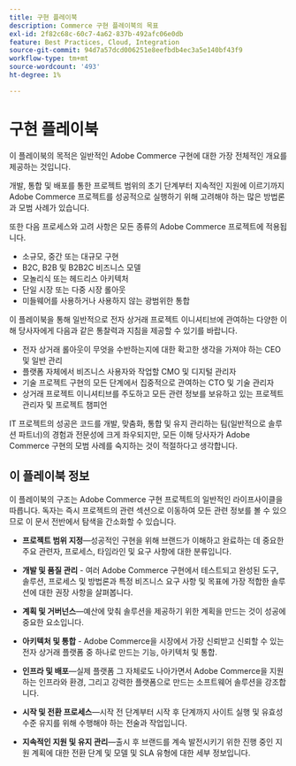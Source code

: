```yaml
---
title: 구현 플레이북
description: Commerce 구현 플레이북의 목표
exl-id: 2f82c68c-60c7-4a62-837b-492afc06e0db
feature: Best Practices, Cloud, Integration
source-git-commit: 94d7a57dcd006251e8eefbdb4ec3a5e140bf43f9
workflow-type: tm+mt
source-wordcount: '493'
ht-degree: 1%

---
```


# 구현 플레이북

이 플레이북의 목적은 일반적인 Adobe Commerce 구현에 대한 가장 전체적인 개요를 제공하는 것입니다.

개발, 통합 및 배포를 통한 프로젝트 범위의 초기 단계부터 지속적인 지원에 이르기까지 Adobe Commerce 프로젝트를 성공적으로 실행하기 위해 고려해야 하는 많은 방법론과 모범 사례가 있습니다.

또한 다음 프로세스와 고려 사항은 모든 종류의 Adobe Commerce 프로젝트에 적용됩니다.

- 소규모, 중간 또는 대규모 구현
- B2C, B2B 및 B2B2C 비즈니스 모델
- 모놀리식 또는 헤드리스 아키텍처
- 단일 시장 또는 다중 시장 롤아웃
- 미들웨어를 사용하거나 사용하지 않는 광범위한 통합

이 플레이북을 통해 일반적으로 전자 상거래 프로젝트 이니셔티브에 관여하는 다양한 이해 당사자에게 다음과 같은 통찰력과 지침을 제공할 수 있기를 바랍니다.

- 전자 상거래 롤아웃이 무엇을 수반하는지에 대한 확고한 생각을 가져야 하는 CEO 및 일반 관리
- 플랫폼 자체에서 비즈니스 사용자와 작업할 CMO 및 디지털 관리자
- 기술 프로젝트 구현의 모든 단계에서 집중적으로 관여하는 CTO 및 기술 관리자
- 상거래 프로젝트 이니셔티브를 주도하고 모든 관련 정보를 보유하고 있는 프로젝트 관리자 및 프로젝트 챔피언

IT 프로젝트의 성공은 코드를 개발, 맞춤화, 통합 및 유지 관리하는 팀(일반적으로 솔루션 파트너)의 경험과 전문성에 크게 좌우되지만, 모든 이해 당사자가 Adobe Commerce 구현의 모범 사례를 숙지하는 것이 적절하다고 생각합니다.

## 이 플레이북 정보

이 플레이북의 구조는 Adobe Commerce 구현 프로젝트의 일반적인 라이프사이클을 따릅니다. 독자는 즉시 프로젝트의 관련 섹션으로 이동하여 모든 관련 정보를 볼 수 있으므로 이 문서 전반에서 탐색을 간소화할 수 있습니다.

- **프로젝트 범위 지정**—성공적인 구현을 위해 브랜드가 이해하고 완료하는 데 중요한 주요 관련자, 프로세스, 타임라인 및 요구 사항에 대한 분류입니다.

- **개발 및 품질 관리** - 여러 Adobe Commerce 구현에서 테스트되고 완성된 도구, 솔루션, 프로세스 및 방법론과 특정 비즈니스 요구 사항 및 목표에 가장 적합한 솔루션에 대한 권장 사항을 살펴봅니다.

- **계획 및 거버넌스**—예산에 맞춰 솔루션을 제공하기 위한 계획을 만드는 것이 성공에 중요한 요소입니다.

- **아키텍처 및 통합** - Adobe Commerce을 시장에서 가장 신뢰받고 신뢰할 수 있는 전자 상거래 플랫폼 중 하나로 만드는 기능, 아키텍처 및 통합.

- **인프라 및 배포**—실제 플랫폼 그 자체로도 나아가면서 Adobe Commerce을 지원하는 인프라와 환경, 그리고 강력한 플랫폼으로 만드는 소프트웨어 솔루션을 강조합니다.

- **시작 및 전환 프로세스**—시작 전 단계부터 시작 후 단계까지 사이트 실행 및 유효성 수준 유지를 위해 수행해야 하는 전술과 작업입니다.

- **지속적인 지원 및 유지 관리**—출시 후 브랜드를 계속 발전시키기 위한 진행 중인 지원 계획에 대한 전환 단계 및 모델 및 SLA 유형에 대한 세부 정보입니다.

